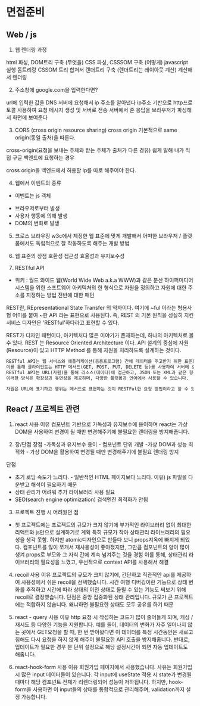 # 면접준비

## Web / js
1. 웹 렌더링 과정

html 파싱, DOM트리 구축  (무엇을)
CSS 파싱, CSSSOM 구축  (어떻게)
javascript 실행
돔트리랑 CSSOM 트리 합쳐서 렌더트리 구축
(렌더트리는 레이아웃 계산)
계산해서 렌더링


2. 주소창에 google.com을 입력한다면?

url에 입력한 값을 DNS 서버에 요청해서 ip 주소를 알아낸다
ip주소 기반으로 http프로토콜 사용하여 요청 메시지 생성 및 서버로 전송
서버에서 준 응답을 브라우저가 파싱해서 화면에 보여준다


3. CORS (cross origin resource sharing)
cross origin
기본적으로 same origin(동일 출처)을 따른다.

cross-origin(요청을 보내는 주체와 받는 주체가 출처가 다른 경유)
쉽게 말해 내가 직접 구글 백엔드에 요청하는 경우

cross origin을 백엔드에서 허용할 ip를 따로 해주어야 한다.


4. 웹에서 이벤트의 종류
* 이벤트는 js 객체
- 브라우저로부터 발생
- 사용자 행동에 의해  발생
- DOM의 변화로 발생

5. 크로스 브라우징
w3c에서 제정한 웹 표준에 맞게 개발해서 어떠한 브라우저 / 플랫폼에서도 독립적으로 잘 작동하도록 해주는 개발 방법


6. 웹 표준의 장점
호환성
접근성
효율성과 유지보수성

  
7. RESTful API

  * 위키 : 월드 와이드 웹(World Wide Web a.k.a WWW)과 같은 분산 하이퍼미디어 시스템을 위한 소프트웨어 아키텍처의 한 형식으로 
    자원을 정의하고 자원에 대한 주소를 지정하는 방법 전반에 대한 패턴

REST란, REpresentational State Transfer 의 약자이다. 여기에 ~ful 이라는 형용사형 어미를 붙여 ~한 API 라는 표현으로 사용된다. 즉, REST 의 기본 원칙을 성실히 지킨 서비스 디자인은 'RESTful'하다라고 표현할 수 있다.

REST가 디자인 패턴이다, 아키텍처다 많은 이야기가 존재하는데, 하나의 아키텍처로 볼 수 있다.
REST 는 Resource Oriented Architecture 이다. 
API 설계의 중심에 자원(Resource)이 있고 HTTP Method 를 통해 자원을 처리하도록 설계하는 것이다.

```html
RESTful API는 웹 서비스와 애플리케이션(응용프로그램) 간에 데이터를 주고받기 위한 표준화된 방법입니다. 
이를 통해 클라이언트는 HTTP 메서드(GET, POST, PUT, DELETE 등)를 사용하여 서버에 요청을 보내고, 서버는 클라이언트에 응답을 제공합니다. 
RESTful API는 URL(자원)을 통해 리소스(데이터)에 접근하고, JSON 또는 XML과 같은 형식으로 데이터를 전달합니다. 
이러한 방식은 확장성과 유연성을 제공하며, 다양한 플랫폼과 언어에서 사용할 수 있습니다.

자원은 URL에 표기하고 행위는 메서드로 표현하는 것이 RESTFul한 요청 방법이라고 할 수 있다.
```




## React / 프로젝트 관련

1. react 사용 이유
컴포넌트 기반으로 가독성과 유지보수에 용이하며
react는 가상 DOM을 사용하여 변경이 될 때만 변경해주기에 불필요한 렌더링을 방지해줍니다.


2. 장/단점
장점
  -가독성과 유지보수 용이 - 컴포넌트 단위 개발
  -가상 DOM과 성능 최적화 - 가상 DOM을 활용하여 변경될 때만 변경해주기에 불필요 렌더링 방지

단점
  - 초기 로딩 속도가 느리다. - 일반적인 HTML 페이지보다 느리다. 이유) js 파일을 다운받고 해석이 필요하기 때문
  - 상태 관리가 어려워 추가 라이브러리 사용 필요
  - SEO(search engine optimization) 검색엔진 최적화가 안됨

3. 프로젝트 진행 시 어려웠던 점
  - 첫 프로젝트에는 프로젝트의 규모가 크지 않기에 부가적인 라이브러리 없이 최대한 리액트와 js만으로 설계하기로 계획
  특히 규모가 작아 상태관리 라이브러리의 필요성을 생각 못함. 하지만 atomic디자인으로 만들다 보니 props지옥에 빠지게 되었다.
  컴포넌트를 많이 쪼개서 재사용성이 좋아졌지만, 그만큼 컴포넌트의 양이 많이 생겨 props로 부모와 그 자식 간에 계속 넘겨주는 것을 경험
  이를 통해, 상태관리 라이브러리의 필요성을 느꼈고, 우선적으로 context API를 사용해서 해결


4. recoil 사용 이유
  프로젝트의 규모가 크지 않기에, 간단하고 직관적인 api를 제공하여 사용성에서 쉬운 recoil을 선택했습니다.
  시간 여행 디버깅이란 기능으로 상태 변화를 추적하고 시간에 따라 상태의 이전 상태로 돌릴 수 있는 기능도 써보기 위해 recoil로 결정했습니다.
  단점은 중앙 집중화된 상태 관리입니다. 규모가 큰 프로젝트에는 적합하지 않습니다. 왜냐하면 불필요한 상태도 모두 공유를 하기 때문


5. react - query 사용 이유
  http 요청 시 작성하는 코드가 많이 줄어들게 되며, 캐싱 / 재시도 등 다양한 기능을 지원합니다.
  예를 들어, 데이터의 변화가 자주 일어나지 않는 곳에서 GET요청을 할 때, 한 번 받아왔다면 이 데이터를 특정 시간동안은 
  새로고침해도 다시 요청을 하지 않게 해주어 불필요한 API 호출을 방지해줍니다.
  반대로, 업데이트가 필요한 경우 분 단위 설정으로 해당 설정시간이 되면 자동 업데이트도 해줍니다.


6. react-hook-form 사용 이유
  회원가입 페이지에서 사용했습니다. 사유는 회원가입 시 많은 input 데이터들이 있습니다.
  각 input에 useState 적용 시 state가 변경될 때마다 해당 컴포넌트 전체가 리렌더링되어 성능이 저하됩니다.
  하지만, hook-form을 사용하면 이 input들의 상태를 통합적으로 관리해주며, validation까지 설정 가능합니다.


